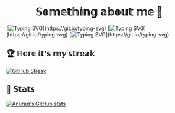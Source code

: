 <h1 align="center">𝕊𝕠𝕞𝕖𝕥𝕙𝕚𝕟𝕘 𝕒𝕓𝕠𝕦𝕥 𝕞𝕖 🚬 </h1>
 
[![Typing SVG](https://readme-typing-svg.demolab.com/?lines=Hi+there,+I'am+Roman!)](https://git.io/typing-svg)  
[![Typing SVG](https://readme-typing-svg.demolab.com/?lines=19+years+old.;Computer+science+student.)](https://git.io/typing-svg)  
[![Typing SVG](https://readme-typing-svg.demolab.com/?lines=Hope+I'll+become+backend+developer!)](https://git.io/typing-svg)  

## 🏆 ℍ𝕖𝕣𝕖 𝕚𝕥'𝕤 𝕞𝕪 𝕤𝕥𝕣𝕖𝕒𝕜
[![GitHub Streak](https://github-readme-streak-stats.herokuapp.com/?user=dcct0r)](https://git.io/streak-stats)

## 🦀 𝕊𝕥𝕒𝕥𝕤
[![Anurag's GitHub stats](https://github-readme-stats.vercel.app/api?username=dcct0r)](https://github.com/anuraghazra/github-readme-stats)

